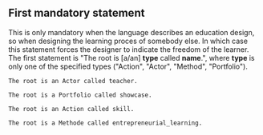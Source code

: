 ##  First mandatory statement
This is only mandatory when the language describes an education design,
so when designing the learning proces of somebody else.
In which case this statement forces the designer to indicate the freedom of the learner.
The first statement is
"The root is [a/an] **type** called **name**.", 
where **type** is only one of the specified types ("Action", "Actor", "Method", "Portfolio").
```
The root is an Actor called teacher.
```
```
The root is a Portfolio called showcase.
```
```
The root is an Action called skill.
```
```
The root is a Methode called entrepreneurial_learning.
```